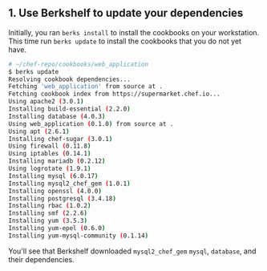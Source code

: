 ## 1. Use Berkshelf to update your dependencies

Initially, you ran `berks install` to install the cookbooks on your workstation. This time run `berks update` to install the cookbooks that you do not yet have.

```bash
# ~/chef-repo/cookbooks/web_application
$ berks update
Resolving cookbook dependencies...
Fetching 'web_application' from source at .
Fetching cookbook index from https://supermarket.chef.io...
Using apache2 (3.0.1)
Installing build-essential (2.2.0)
Installing database (4.0.3)
Using web_application (0.1.0) from source at .
Using apt (2.6.1)
Installing chef-sugar (3.0.1)
Using firewall (0.11.8)
Using iptables (0.14.1)
Installing mariadb (0.2.12)
Using logrotate (1.9.1)
Installing mysql (6.0.17)
Installing mysql2_chef_gem (1.0.1)
Installing openssl (4.0.0)
Installing postgresql (3.4.18)
Installing rbac (1.0.2)
Installing smf (2.2.6)
Installing yum (3.5.3)
Installing yum-epel (0.6.0)
Installing yum-mysql-community (0.1.14)
```

You'll see that Berkshelf downloaded `mysql2_chef_gem` `mysql`, `database`, and their dependencies.
